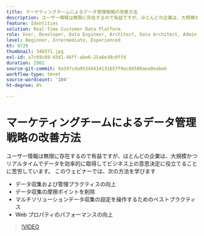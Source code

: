 ```yaml
---
title: マーケティングチームによるデータ管理戦略の改善方法
description: ユーザー情報は無限に存在するので有益ですが、ほとんどの企業は、大規模かつリアルタイムでデータを効率的に取得してビジネス上の意思決定に役立てることに苦労しています。
feature: Identities
solution: Real-Time Customer Data Platform
role: User, Developer, Data Engineer, Architect, Data Architect, Admin, Leader
level: Beginner, Intermediate, Experienced
kt: 9726
thumbnail: 340371.jpg
exl-id: a7c69c69-d3d1-46ff-abe6-25a6e30c0ffd
duration: 2962
source-git-commit: 9a297cda953d4414131657f9ac84580aea0eabeb
workflow-type: tm+mt
source-wordcount: '104'
ht-degree: 0%

---
```


# マーケティングチームによるデータ管理戦略の改善方法

ユーザー情報は無限に存在するので有益ですが、ほとんどの企業は、大規模かつリアルタイムでデータを効率的に取得してビジネス上の意思決定に役立てることに苦労しています。 このウェビナーでは、次の方法を学びます

* データ収集および管理プラクティスの向上
* データ収集の摩擦ポイントを削除
* マルチソリューションデータ収集の設定を操作するためのベストプラクティス
* Web プロパティのパフォーマンスの向上

>[!VIDEO](https://video.tv.adobe.com/v/340371/?quality=12&learn=on)
